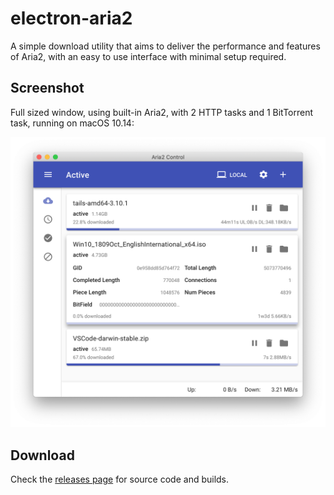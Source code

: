 # electron-aria2

A simple download utility that aims to deliver the performance and features of Aria2, with an easy to use interface with minimal setup required.

## Screenshot

Full sized window, using built-in Aria2, with 2 HTTP tasks and 1 BitTorrent task, running on macOS 10.14:

<img src="./img/screenshot.png" alt="screenshot" width="800"/>

## Download

Check the [releases page](https://github.com/jack9966qk/electron-aria2/releases) for source code and builds. 